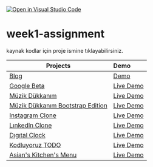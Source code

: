[![Open in Visual Studio Code](https://classroom.github.com/assets/open-in-vscode-f059dc9a6f8d3a56e377f745f24479a46679e63a5d9fe6f495e02850cd0d8118.svg)](https://classroom.github.com/online_ide?assignment_repo_id=7351204&assignment_repo_type=AssignmentRepo)
# week1-assignment

kaynak kodlar için proje ismine tıklayabilirsiniz.

| Projects  | Demo |  
|-----------|:---------|
|  [Blog](https://github.com/enesergun/kodluyoruzilkrepo/tree/main/%C3%B6dev-2)     | [Demo](https://patikadevprojects.vercel.app/%C3%B6dev-2/index.html)  | [Source Code] 
|  [Google Beta](https://github.com/enesergun/kodluyoruzilkrepo/tree/main/%C3%B6dev-3) | [Live Demo](https://patikadevprojects.vercel.app/%C3%B6dev-3/index.html)  |
| [Müzik Dükkanım](https://github.com/enesergun/kodluyoruzilkrepo/tree/main/css-%C3%B6dev-1)  | [Live Demo](https://patikadevprojects.vercel.app/css-%C3%B6dev-1/index.html)  |
| [Müzik Dükkanım Bootstrap Edition](https://github.com/enesergun/kodluyoruzilkrepo/tree/main/bootstrap-%C3%B6dev-1)  | [Live Demo](https://patikadevprojects.vercel.app/bootstrap-%C3%B6dev-1/)  |
|  [Instagram Clone](https://github.com/enesergun/kodluyoruzilkrepo/tree/main/bootstrap-%C3%B6dev-2) | [Live Demo](https://patikadevprojects.vercel.app/bootstrap-%C3%B6dev-2/)  |
| [Lınkedln Clone](https://github.com/enesergun/kodluyoruzilkrepo/tree/main/bootstrap-%C3%B6dev-3)  | [Live Demo](https://patikadevprojects.vercel.app/bootstrap-%C3%B6dev-3/)  |
| [Dıgıtal Clock](https://github.com/enesergun/kodluyoruzilkrepo/tree/main/JavaScript-%C3%B6dev-1)  | [Live Demo](https://patikadevprojects.vercel.app/JavaScript-%C3%B6dev-1/)  |
| [Kodluyoruz TODO](https://github.com/enesergun/kodluyoruzilkrepo/tree/main/JavaScript-%C3%B6dev-2)  |  [Live Demo](https://patikadevprojects.vercel.app/JavaScript-%C3%B6dev-2/) |
| [Asian's Kitchen's Menu](https://github.com/enesergun/kodluyoruzilkrepo/tree/main/JavaScript-%C3%B6dev-3) | [Live Demo](https://patikadevprojects.vercel.app/JavaScript-%C3%B6dev-3/)
